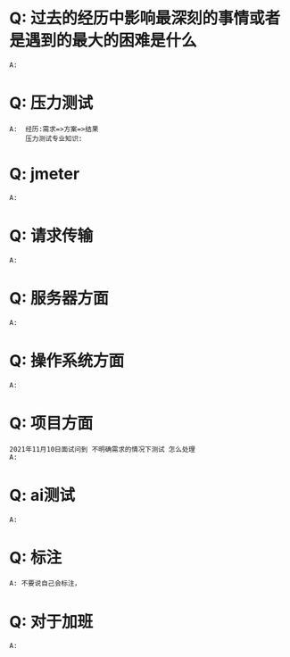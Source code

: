 # Q: **过去的经历中影响最深刻的事情或者是遇到的最大的困难是什么**

```
A:
``` 

# Q: **压力测试**

```
A:  经历:需求=>方案=>结果
    压力测试专业知识:
```

# Q: **jmeter**

```
A:
``` 

# Q: **请求传输**

```
A: 
``` 

# Q: **服务器方面**

```
A: 
``` 

# Q: **操作系统方面**

```
A: 
``` 

# Q: **项目方面**

```
2021年11月10日面试问到 不明确需求的情况下测试 怎么处理
A: 
``` 
# Q: **ai测试**

```
A: 
``` 

# Q: **标注**

```
A: 不要说自己会标注，
``` 

# Q: **对于加班**

```
A: 
``` 